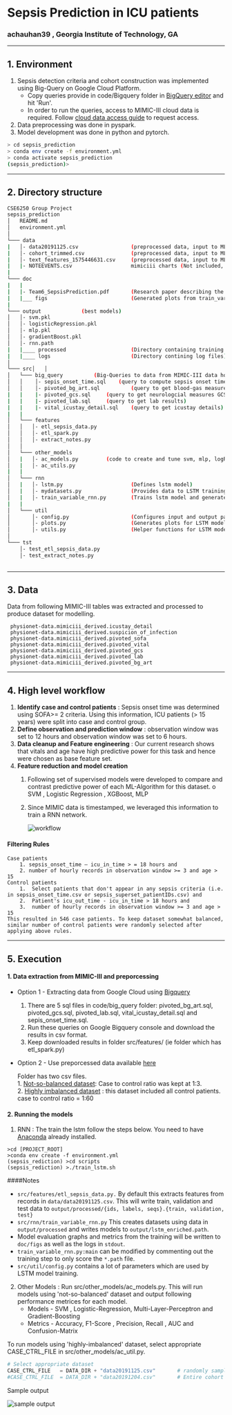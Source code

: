 # Sepsis Prediction in ICU patients
### achauhan39 , Georgia Institute of Technology, GA 

-------------------------------------------------------------
## 1. Environment

1. Sepsis detection criteria and cohort construction was implemented using Big-Query on Google Cloud Platform.
	- Copy queries provide in code/Bigquery folder in [BigQuery editor](https://console.cloud.google.com/bigquery) and hit 'Run'.
	- In order to run the queries, access to MIMIC-III cloud data is required. Follow [cloud data access guide](https://mimic.physionet.org/tutorials/intro-to-mimic-iii-bq/) to request access.
2. Data preprocessing was done in pyspark.
3. Model development was done in python and pytorch.
	
```bash
> cd sepsis_prediction
> conda env create -f environment.yml
> conda activate sepsis_prediction
(sepsis_prediction)>

```


-------------------------------------------------------------
## 2. Directory structure

```bash
CSE6250 Group Project
sepsis_prediction
│   README.md
│   environment.yml   
│
└─── data
|   │- data20191125.csv      		    (preprocessed data, input to ML models)
|   │- cohort_trimmed.csv      		    (preprocessed data, input to ML models)
|   │- text_features_1575446631.csv     (preprocessed data, input to ML models)
|   |- NOTEEVENTS.csv                   mimiciii charts (Not included, obtain from physionet)
|
└─── doc
|   |
|   |- Team6_SepsisPrediction.pdf       (Research paper describing the methods and results)
|   |___ figs                           (Generated plots from train_variable_rnn.py)
|       
└─── output				(best models)
│   │- svm.pkl
│   │- logisticRegression.pkl
│   │- mlp.pkl
│   │- gradientBoost.pkl
│   │- rnn.path
|   |____ processed                     (Directory containing training data for LSTM)
|   |____ logs                          (Directory contining log files)
│
└─── src│   │
│   └─── big_query			(Big-Queries to data from MIMIC-III data hosted on Google Cloud)
│   │    │- sepis_onset_time.sql	(query to compute sepsis onset time)
│   │    │- pivoted_bg_art.sql          (query to get blood-gas measures)
|   |    |- pivoted_gcs.sql		(query to get neurologcial measures GCS)
|   |    |- pivoted_lab.sql		(query to get lab results)
|   |    |- vital_icustay_detail.sql	(query to get icustay details)
|   |
│   └─── features
│   │   │- etl_sepsis_data.py
│   │   │- etl_spark.py
│   │   │- extract_notes.py
│   │
│   └─── other_models
│   |   │- ac_models.py			(code to create and tune svm, mlp, logReg and gradientBoost model)
│   |   │- ac_utils.py
|   |
│   └─── rnn
│   |   │- lstm.py                      (Defines lstm model)
│   |   │- mydatasets.py                (Provides data to LSTM training algorithm)
│   |   │- train_variable_rnn.py        (Trains lstm model and generates plots)
|   |
│   └─── util
│       │- config.py                    (Configures input and output paths)
│       │- plots.py                     (Generates plots for LSTM model)
│       │- utils.py                     (Helper functions for LSTM model)
│
└─── tst
    │- test_etl_sepsis_data.py
    │- test_extract_notes.py
   
```

-------------------------------------------------------------
## 3. Data

Data from following MIMIC-III tables was extracted and processed to produce dataset for modelling.

```
 physionet-data.mimiciii_derived.icustay_detail
 physionet-data.mimiciii_derived.suspicion_of_infection
 physionet-data.mimiciii_derived.pivoted_sofa
 physionet-data.mimiciii_derived.pivoted_vital
 physionet-data.mimiciii_derived.pivoted_gcs
 physionet-data.mimiciii_derived.pivoted_lab
 physionet-data.mimiciii_derived.pivoted_bg_art
```


-------------------------------------------------------------
## 4. High level workflow

1.	**Identify case and control patients** : Sepsis onset time was determined using SOFA>= 2 criteria. Using this information, ICU patients (> 15 years)  were split into case and control group. 
2.	**Define observation and prediction window** : observation window was set to 12 hours and observation window was set to 6 hours. 
3.	**Data cleanup and Feature engineering** :  Our current research shows that vitals and age have high predictive power for this task and hence were  chosen as base feature set.
4.	**Feature reduction and model creation**
    1.	Following set of  supervised models were developed to compare and contrast predictive power of each ML-Algorithm for this dataset.
                o	SVM , Logistic Regression , XGBoost, MLP
    2.	Since MIMIC data is timestamped, we leveraged this information to train a RNN network.

          ![workflow](https://github.com/ach39/BigData-for-Health/tree/master/sepsis_prediction/doc/workflow.png)
 
 
#### Filtering Rules
    Case patients
        1. sepsis_onset_time – icu_in_time > = 18 hours and
        2. number of hourly records in observation window >= 3 and age > 15
    Control patients
        1.	Select patients that don't appear in any sepsis criteria (i.e. in sepsis_onset_time.csv or sepsis_superset_patientIDs.csv) and 
        2.	Patient's icu_out_time - icu_in_time > 18 hours and 
        3.	number of hourly records in observation window >= 3 and age > 15
    This resulted in 546 case patients. To keep dataset somewhat balanced, similar number of control patients were randomly selected after applying above rules.

-------------------------------------------------------------
## 5. Execution

#### 1. Data extraction from MIMIC-III and preporcessing
- Option 1 - Extracting data from Google Cloud using [Bigquery](https://console.cloud.google.com/bigquery)
	1. There are 5 sql files in code/big_query folder: pivoted_bg_art.sql, pivoted_gcs.sql, pivoted_lab.sql, vital_icustay_detail.sql and sepis_onset_time.sql.
	2. Run these queries on Google Bigquery console and download the results in csv format.
	3. Keep downloaded results in folder src/features/ (ie folder which has etl_spark.py)

- Option 2 - Use preporcessed data available [here](https://drive.google.com/drive/folders/1xbWL-nkx0a3FlDDZSZRemZQ6DVwzO8ed?usp=sharing)

	Folder has two csv files.  
		1. [Not-so-balanced dataset](https://drive.google.com/file/d/11xNns0a--cKfLROO73wOf0cG9Vo9MrgB/view?usp=sharing):  Case to control ratio was kept at 1:3.  
		2. [Highly imbalanced dataset](https://drive.google.com/file/d/1rh0cBrz1kekpWlRctQru54hDitFQWHZE/view?usp=sharing) : this dataset included all control patients. case to control ratio = 1:60


#### 2. Running the models
1. RNN : The train the lstm follow the steps below. You need to have [Anaconda](https://www.anaconda.com) already installed. 
```
>cd [PROJECT_ROOT]
>conda env create -f environment.yml
(sepsis_rediction) >cd scripts
(sepsis_rediction) >./train_lstm.sh
```

####Notes
* `src/features/etl_sepsis_data.py.` By default this extracts features from records in `data/data20191125.csv`. This will 
write train, validation and test data to `output/processed/{ids, labels, seqs}.{train, validation, test}`
* `src/rnn/train_variable_rnn.py` This creates datasets using data in `output/processed` and writes models to
     `output/lstm_enriched.path`.
* Model evaluation graphs and metrics from the training will be written to `doc/figs` as well as the logs in `stdout`.
* `train_variable_rnn.py:main` can be modified by commenting out the training step to only score the `*.path` file.
* `src/util/config.py` contains a lot of parameters which are used by LSTM model training.


2. Other Models : Run src/other_models/ac_models.py. This will run models using 'not-so-balanced' dataset and output following performance metrices for each model.
	  - Models - SVM , Logistic-Regression, Multi-Layer-Perceptron and Gradient-Boosting
	  - Metrics - Accuracy, F1-Score , Precision, Recall , AUC and Confusion-Matrix
	  
To run models using 'highly-imbalanced' dataset, select appropriate CASE_CTRL_FILE in src/other_models/ac_util.py.

```python
# Select appropriate dataset
CASE_CTRL_FILE   = DATA_DIR + "data20191125.csv"       # randomly sampled control patients (1:3)
#CASE_CTRL_FILE  = DATA_DIR + "data20191204.csv"       # Entire cohort  (1:60)
```
Sample output

![sample output](https://github.com/ach39/BigData-for-Health/tree/master/sepsis_prediction/doc/sample_output.png)


